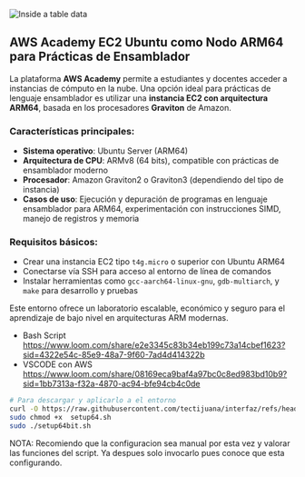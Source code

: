 

![Inside a table data](https://github.com/user-attachments/assets/9d306968-6364-4265-9025-dfaef260b0ac)

## AWS Academy EC2 Ubuntu como Nodo ARM64 para Prácticas de Ensamblador

La plataforma **AWS Academy** permite a estudiantes y docentes acceder a instancias de cómputo en la nube. Una opción ideal para prácticas de lenguaje ensamblador es utilizar una **instancia EC2 con arquitectura ARM64**, basada en los procesadores **Graviton** de Amazon.

### Características principales:

- **Sistema operativo**: Ubuntu Server (ARM64)
- **Arquitectura de CPU**: ARMv8 (64 bits), compatible con prácticas de ensamblador moderno
- **Procesador**: Amazon Graviton2 o Graviton3 (dependiendo del tipo de instancia)
- **Casos de uso**: Ejecución y depuración de programas en lenguaje ensamblador para ARM64, experimentación con instrucciones SIMD, manejo de registros y memoria

### Requisitos básicos:

- Crear una instancia EC2 tipo `t4g.micro` o superior con Ubuntu ARM64
- Conectarse vía SSH para acceso al entorno de línea de comandos
- Instalar herramientas como `gcc-aarch64-linux-gnu`, `gdb-multiarch`, y `make` para desarrollo y pruebas

Este entorno ofrece un laboratorio escalable, económico y seguro para el aprendizaje de bajo nivel en arquitecturas ARM modernas.

- Bash Script
https://www.loom.com/share/e2e3345c83b34eb199c73a14cbef1623?sid=4322e54c-85e9-48a7-9f60-7ad4d414322b
- VSCODE con AWS
https://www.loom.com/share/08169eca9baf4a97bc0c8ed983bd10b9?sid=1bb7313a-f32a-4870-ac94-bfe94cb4c0de


```bash
# Para descargar y aplicarlo a el entorno
curl -O https://raw.githubusercontent.com/tectijuana/interfaz/refs/heads/main/Class-Sessions/u2/setup64.sh
sudo chmod +x  setup64.sh
sudo ./setup64bit.sh
```

NOTA: Recomiendo que la configuracion sea manual por esta vez  y valorar las funciones del script. Ya despues solo invocarlo pues conoce que esta configurando.
